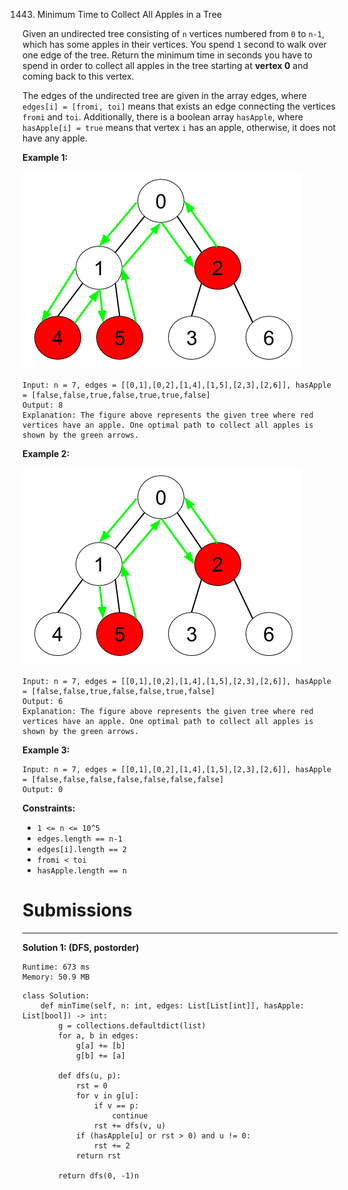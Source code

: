 1443. Minimum Time to Collect All Apples in a Tree

Given an undirected tree consisting of `n` vertices numbered from `0` to `n-1`, which has some apples in their vertices. You spend `1` second to walk over one edge of the tree. Return the minimum time in seconds you have to spend in order to collect all apples in the tree starting at **vertex 0** and coming back to this vertex.

The edges of the undirected tree are given in the array edges, where `edges[i] = [fromi, toi]` means that exists an edge connecting the vertices `fromi` and `toi`. Additionally, there is a boolean array `hasApple`, where `hasApple[i] = true` means that vertex `i` has an apple, otherwise, it does not have any apple.

 

**Example 1:**

![1443_min_time_collect_apple_1.png](img/1443_min_time_collect_apple_1.png)
```
Input: n = 7, edges = [[0,1],[0,2],[1,4],[1,5],[2,3],[2,6]], hasApple = [false,false,true,false,true,true,false]
Output: 8 
Explanation: The figure above represents the given tree where red vertices have an apple. One optimal path to collect all apples is shown by the green arrows.
```

**Example 2:**

![1443_min_time_collect_apple_2.png](img/1443_min_time_collect_apple_2.png)
```
Input: n = 7, edges = [[0,1],[0,2],[1,4],[1,5],[2,3],[2,6]], hasApple = [false,false,true,false,false,true,false]
Output: 6
Explanation: The figure above represents the given tree where red vertices have an apple. One optimal path to collect all apples is shown by the green arrows.
```

**Example 3:**
```
Input: n = 7, edges = [[0,1],[0,2],[1,4],[1,5],[2,3],[2,6]], hasApple = [false,false,false,false,false,false,false]
Output: 0
```

**Constraints:**

* `1 <= n <= 10^5`
* `edges.length == n-1`
* `edges[i].length == 2`
* `fromi < toi`
* `hasApple.length == n`

# Submissions
---
**Solution 1: (DFS, postorder)**
```
Runtime: 673 ms
Memory: 50.9 MB
```
```pytho
class Solution:
    def minTime(self, n: int, edges: List[List[int]], hasApple: List[bool]) -> int:
        g = collections.defaultdict(list)
        for a, b in edges:
            g[a] += [b]
            g[b] += [a]

        def dfs(u, p):
            rst = 0
            for v in g[u]:
                if v == p:
                    continue
                rst += dfs(v, u)
            if (hasApple[u] or rst > 0) and u != 0:
                rst += 2
            return rst

        return dfs(0, -1)n
```


